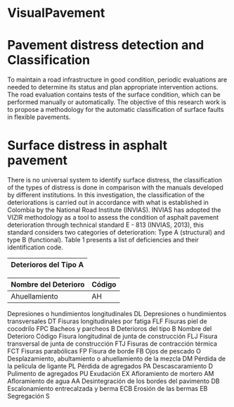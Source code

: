 # VisualPavement

# Pavement distress detection and Classification
To maintain a road infrastructure in good condition, periodic evaluations are needed to determine its status and plan appropriate intervention actions. The road evaluation contains tests of the surface condition, which can be performed manually or automatically. The objective of this research work is to propose a methodology for the automatic classification of surface faults in flexible pavements.

# Surface distress in asphalt pavement
There is no universal system to identify surface distress, the classification of the types of distress is done in comparison with the manuals developed by different institutions. In this investigation, the classification of the deteriorations is carried out in accordance with what is established in Colombia by the National Road Institute (INVIAS). INVIAS has adopted the VIZIR methodology as a tool to assess the condition of asphalt pavement deterioration through technical standard E - 813 (INVIAS, 2013), this standard considers two categories of deterioration: Type A (structural) and type B (functional). Table 1 presents a list of deficiencies and their identification code.


| Deterioros del Tipo A |
| --------------------- |

| Nombre del Deterioro | Código |
| ---------- | ----------- |
| Ahuellamiento	| AH |

Depresiones o hundimientos longitudinales	DL
Depresiones o hundimientos transversales	DT
Fisuras longitudinales por fatiga	FLF
Fisuras piel de cocodrilo	FPC
Bacheos y parcheos	B
Deterioros del tipo B
Nombre del Deterioro	Código
Fisura longitudinal de junta de construcción	FLJ
Fisura transversal de junta de construcción	FTJ
Fisuras de contracción térmica	FCT
Fisuras parabólicas	FP
Fisura de borde	FB
Ojos de pescado	O
Desplazamiento, abultamiento o ahuellamiento de la mezcla	DM
Pérdida de la película de ligante	PL
Pérdida de agregados	PA
Descascaramiento	D
Pulimento de agregados	PU
Exudación	EX
Afloramiento de mortero	AM
Afloramiento de agua	AA
Desintegración de los bordes del pavimento	DB
Escalonamiento entrecalzada y berma	ECB
Erosión de las bermas	EB
Segregación	S

